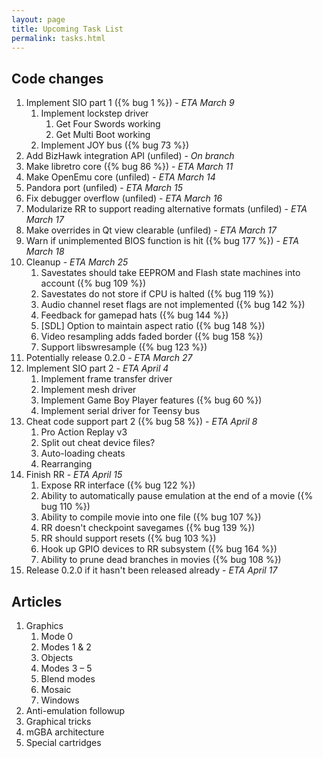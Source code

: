 ```yaml
---
layout: page
title: Upcoming Task List
permalink: tasks.html
---
```

Code changes
------------

1. Implement SIO part 1 ({% bug 1 %}) - *ETA March 9*
    1. Implement lockstep driver
	    1. Get Four Swords working
        1. Get Multi Boot working
    1. Implement JOY bus ({% bug 73 %})
1. Add BizHawk integration API (unfiled) - *On branch*
1. Make libretro core ({% bug 86 %}) - *ETA March 11*
1. Make OpenEmu core (unfiled) - *ETA March 14*
1. Pandora port (unfiled) - *ETA March 15*
1. Fix debugger overflow (unfiled) - *ETA March 16*
1. Modularize RR to support reading alternative formats (unfiled) - *ETA March 17*
1. Make overrides in Qt view clearable (unfiled) - *ETA March 17*
1. Warn if unimplemented BIOS function is hit ({% bug 177 %}) - *ETA March 18*
1. Cleanup - *ETA March 25*
    1. Savestates should take EEPROM and Flash state machines into account ({% bug 109 %})
    1. Savestates do not store if CPU is halted ({% bug 119 %})
    1. Audio channel reset flags are not implemented ({% bug 142 %})
    1. Feedback for gamepad hats ({% bug 144 %})
    1. [SDL] Option to maintain aspect ratio ({% bug 148 %})
    1. Video resampling adds faded border ({% bug 158 %})
    1. Support libswresample ({% bug 123 %})
1. Potentially release 0.2.0 - *ETA March 27*
1. Implement SIO part 2 - *ETA April 4*
    1. Implement frame transfer driver
    1. Implement mesh driver
    1. Implement Game Boy Player features ({% bug 60 %})
    1. Implement serial driver for Teensy bus
1. Cheat code support part 2 ({% bug 58 %}) - *ETA April 8*
    1. Pro Action Replay v3
    1. Split out cheat device files?
    1. Auto-loading cheats
    1. Rearranging
1. Finish RR - *ETA April 15*
    1. Expose RR interface ({% bug 122 %})
    1. Ability to automatically pause emulation at the end of a movie ({% bug 110 %})
    1. Ability to compile movie into one file ({% bug 107 %})
    1. RR doesn't checkpoint savegames ({% bug 139 %})
    1. RR should support resets ({% bug 103 %})
    1. Hook up GPIO devices to RR subsystem ({% bug 164 %})
    1. Ability to prune dead branches in movies ({% bug 108 %})
1. Release 0.2.0 if it hasn't been released already - *ETA April 17*

Articles
--------

1. Graphics
    1. Mode 0
    1. Modes 1 &amp; 2
    1. Objects
    1. Modes 3 &ndash; 5
    1. Blend modes
    1. Mosaic
    1. Windows
1. Anti-emulation followup
1. Graphical tricks
1. mGBA architecture
1. Special cartridges
